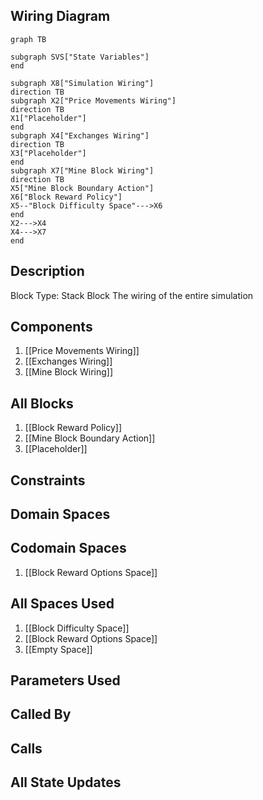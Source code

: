 ## Wiring Diagram

```mermaid
graph TB

subgraph SVS["State Variables"]
end

subgraph X8["Simulation Wiring"]
direction TB
subgraph X2["Price Movements Wiring"]
direction TB
X1["Placeholder"]
end
subgraph X4["Exchanges Wiring"]
direction TB
X3["Placeholder"]
end
subgraph X7["Mine Block Wiring"]
direction TB
X5["Mine Block Boundary Action"]
X6["Block Reward Policy"]
X5--"Block Difficulty Space"--->X6
end
X2--->X4
X4--->X7
end
```

## Description

Block Type: Stack Block
The wiring of the entire simulation
## Components
1. [[Price Movements Wiring]]
2. [[Exchanges Wiring]]
3. [[Mine Block Wiring]]

## All Blocks
1. [[Block Reward Policy]]
2. [[Mine Block Boundary Action]]
3. [[Placeholder]]

## Constraints

## Domain Spaces

## Codomain Spaces
1. [[Block Reward Options Space]]

## All Spaces Used
1. [[Block Difficulty Space]]
2. [[Block Reward Options Space]]
3. [[Empty Space]]

## Parameters Used

## Called By

## Calls

## All State Updates


